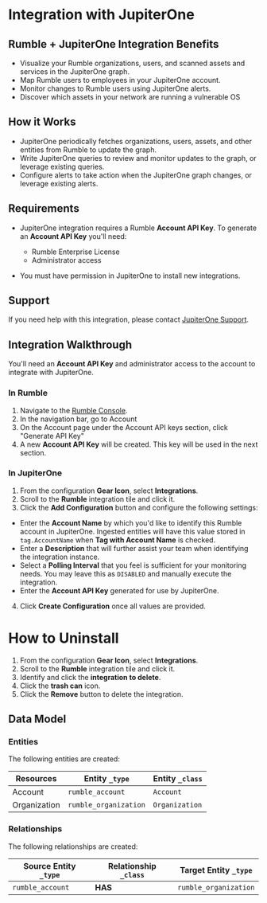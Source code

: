 # Integration with JupiterOne

## Rumble + JupiterOne Integration Benefits

- Visualize your Rumble organizations, users, and scanned assets and services in
  the JupiterOne graph.
- Map Rumble users to employees in your JupiterOne account.
- Monitor changes to Rumble users using JupiterOne alerts.
- Discover which assets in your network are running a vulnerable OS

## How it Works

- JupiterOne periodically fetches organizations, users, assets, and other
  entities from Rumble to update the graph.
- Write JupiterOne queries to review and monitor updates to the graph, or
  leverage existing queries.
- Configure alerts to take action when the JupiterOne graph changes, or leverage
  existing alerts.

## Requirements

<!--
TODO: Only export token for assets a possibility
TODO: Organization Admin for org admin vs account admin
-->

- JupiterOne integration requires a Rumble **Account API Key**. To generate an
  **Account API Key** you'll need:

  - Rumble Enterprise License
  - Administrator access

- You must have permission in JupiterOne to install new integrations.

## Support

If you need help with this integration, please contact
[JupiterOne Support](https://support.jupiterone.io).

## Integration Walkthrough

You'll need an **Account API Key** and administrator access to the account to
integrate with JupiterOne.

### In Rumble

1. Navigate to the [Rumble Console](https://console.rumble.run/).
2. In the navigation bar, go to Account
3. On the Account page under the Account API keys section, click "Generate API
   Key"
4. A new **Account API Key** will be created. This key will be used in the next
   section.

### In JupiterOne

1. From the configuration **Gear Icon**, select **Integrations**.
2. Scroll to the **Rumble** integration tile and click it.
3. Click the **Add Configuration** button and configure the following settings:

- Enter the **Account Name** by which you'd like to identify this Rumble account
  in JupiterOne. Ingested entities will have this value stored in
  `tag.AccountName` when **Tag with Account Name** is checked.
- Enter a **Description** that will further assist your team when identifying
  the integration instance.
- Select a **Polling Interval** that you feel is sufficient for your monitoring
  needs. You may leave this as `DISABLED` and manually execute the integration.
- Enter the **Account API Key** generated for use by JupiterOne.

4. Click **Create Configuration** once all values are provided.

# How to Uninstall

1. From the configuration **Gear Icon**, select **Integrations**.
2. Scroll to the **Rumble** integration tile and click it.
3. Identify and click the **integration to delete**.
4. Click the **trash can** icon.
5. Click the **Remove** button to delete the integration.

<!-- {J1_DOCUMENTATION_MARKER_START} -->
<!--
********************************************************************************
NOTE: ALL OF THE FOLLOWING DOCUMENTATION IS GENERATED USING THE
"j1-integration document" COMMAND. DO NOT EDIT BY HAND! PLEASE SEE THE DEVELOPER
DOCUMENTATION FOR USAGE INFORMATION:

https://github.com/JupiterOne/sdk/blob/main/docs/integrations/development.md
********************************************************************************
-->

## Data Model

### Entities

The following entities are created:

| Resources    | Entity `_type`        | Entity `_class` |
| ------------ | --------------------- | --------------- |
| Account      | `rumble_account`      | `Account`       |
| Organization | `rumble_organization` | `Organization`  |

### Relationships

The following relationships are created:

| Source Entity `_type` | Relationship `_class` | Target Entity `_type` |
| --------------------- | --------------------- | --------------------- |
| `rumble_account`      | **HAS**               | `rumble_organization` |

<!--
********************************************************************************
END OF GENERATED DOCUMENTATION AFTER BELOW MARKER
********************************************************************************
-->
<!-- {J1_DOCUMENTATION_MARKER_END} -->
